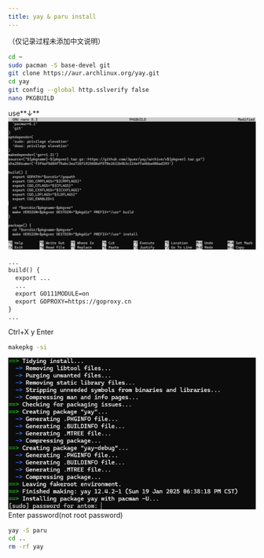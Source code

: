 ```yaml
---
title: yay & paru install
---
```


（仅记录过程未添加中文说明）

```bash
cd ~
sudo pacman -S base-devel git
git clone https://aur.archlinux.org/yay.git
cd yay
git config --global http.sslverify false
nano PKGBUILD
```
use**↓**
![](../img/ac3.png)
```PKGBUILD
...
build() {
  export ...
  ...
  export GO111MODULE=on
  export GOPROXY=https://goproxy.cn
}
...
```
Ctrl+X
y
Enter


```bash
makepkg -si
```
![](../img/ac4.png)
Enter password(not root password)
```bash
yay -S paru
cd ..
rm -rf yay
```

